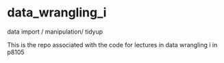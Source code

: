 # data_wrangling_i
data import / manipulation/ tidyup

This is the repo associated with the code for lectures in data wrangling i in p8105
